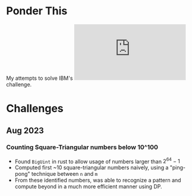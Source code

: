 # Ponder This

My attempts to solve IBM's ![ponder this](https://research.ibm.com/haifa/ponderthis/index.shtml) challenge.

# Challenges
## Aug 2023

### Counting Square-Triangular numbers below 10^100
- Found `BigUint` in rust to allow usage of numbers larger than $2^64 - 1$
- Computed first ~10 square-triangular numbers naively, using a "ping-pong" technique between `n` and `m`
- From these identified numbers, was able to recognize a pattern and compute beyond in a much more efficient manner using DP.

